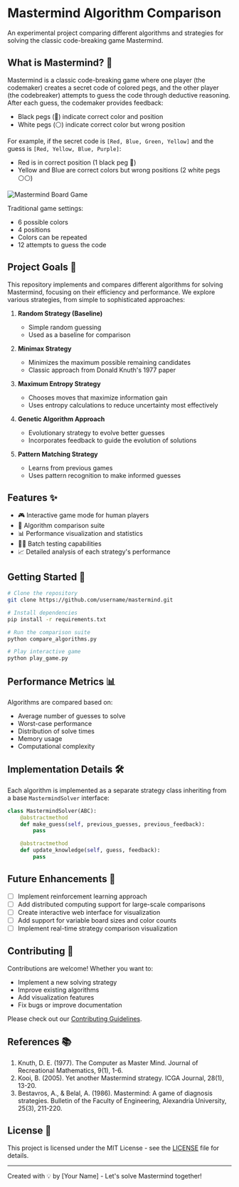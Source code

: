 # Mastermind Algorithm Comparison


An experimental project comparing different algorithms and strategies for solving the classic code-breaking game Mastermind.

## What is Mastermind? 🎯

Mastermind is a classic code-breaking game where one player (the codemaker) creates a secret code of colored pegs, and the other player (the codebreaker) attempts to guess the code through deductive reasoning. After each guess, the codemaker provides feedback:
- Black pegs (🔴) indicate correct color and position
- White pegs (⚪) indicate correct color but wrong position

For example, if the secret code is `[Red, Blue, Green, Yellow]` and the guess is `[Red, Yellow, Blue, Purple]`:
- Red is in correct position (1 black peg 🔴)
- Yellow and Blue are correct colors but wrong positions (2 white pegs ⚪⚪)

![Mastermind Board Game](https://www.hasbro.com/common/productimages/en_IN/A3D0F2E3A4954E178138F27E2921F2DF/FE21BEFDC8F54E9498A6477D07D1E547.png)

Traditional game settings:
- 6 possible colors
- 4 positions
- Colors can be repeated
- 12 attempts to guess the code

## Project Goals 🎯

This repository implements and compares different algorithms for solving Mastermind, focusing on their efficiency and performance. We explore various strategies, from simple to sophisticated approaches:

1. **Random Strategy (Baseline)**
   - Simple random guessing
   - Used as a baseline for comparison

2. **Minimax Strategy**
   - Minimizes the maximum possible remaining candidates
   - Classic approach from Donald Knuth's 1977 paper

3. **Maximum Entropy Strategy**
   - Chooses moves that maximize information gain
   - Uses entropy calculations to reduce uncertainty most effectively

4. **Genetic Algorithm Approach**
   - Evolutionary strategy to evolve better guesses
   - Incorporates feedback to guide the evolution of solutions

5. **Pattern Matching Strategy**
   - Learns from previous games
   - Uses pattern recognition to make informed guesses

## Features ✨

- 🎮 Interactive game mode for human players
- 🤖 Algorithm comparison suite
- 📊 Performance visualization and statistics
- 🏃‍♂️ Batch testing capabilities
- 📈 Detailed analysis of each strategy's performance

## Getting Started 🚀

```bash
# Clone the repository
git clone https://github.com/username/mastermind.git

# Install dependencies
pip install -r requirements.txt

# Run the comparison suite
python compare_algorithms.py

# Play interactive game
python play_game.py
```

## Performance Metrics 📊

Algorithms are compared based on:

- Average number of guesses to solve
- Worst-case performance
- Distribution of solve times
- Memory usage
- Computational complexity

## Implementation Details 🛠️

Each algorithm is implemented as a separate strategy class inheriting from a base `MastermindSolver` interface:

```python
class MastermindSolver(ABC):
    @abstractmethod
    def make_guess(self, previous_guesses, previous_feedback):
        pass

    @abstractmethod
    def update_knowledge(self, guess, feedback):
        pass
```

## Future Enhancements 🔮

- [ ] Implement reinforcement learning approach
- [ ] Add distributed computing support for large-scale comparisons
- [ ] Create interactive web interface for visualization
- [ ] Add support for variable board sizes and color counts
- [ ] Implement real-time strategy comparison visualization

## Contributing 🤝

Contributions are welcome! Whether you want to:
- Implement a new solving strategy
- Improve existing algorithms
- Add visualization features
- Fix bugs or improve documentation

Please check out our [Contributing Guidelines](CONTRIBUTING.md).

## References 📚

1. Knuth, D. E. (1977). The Computer as Master Mind. Journal of Recreational Mathematics, 9(1), 1-6.
2. Kooi, B. (2005). Yet another Mastermind strategy. ICGA Journal, 28(1), 13-20.
3. Bestavros, A., & Belal, A. (1986). Mastermind: A game of diagnosis strategies. Bulletin of the Faculty of Engineering, Alexandria University, 25(3), 211-220.

## License 📄

This project is licensed under the MIT License - see the [LICENSE](LICENSE) file for details.

---

Created with 💡 by [Your Name] - Let's solve Mastermind together!
